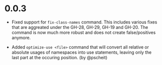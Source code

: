 # 0.0.3

- Fixed support for `fix-class-names` command. This includes
  various fixes that are aggreated under the GH-28, GH-29, GH-19
  and GH-20. The command is now much more robust and does
  not create false/positives anymore.

- Added `optimize-use <file>` command that will convert all
  relative or absolute usages of namespaces into use statements,
  leaving only the last part at the occuring position.
  (by @pscheit)
